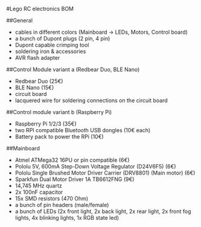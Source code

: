 #Lego RC electronics BOM

##General
- cables in different colors (Mainboard -> LEDs, Motors, Control board)
- a bunch of Dupont plugs (2 pin, 4 pin)
- Dupont capable crimping tool
- soldering iron & accessories
- AVR flash adapter

##Control Module variant a (Redbear Duo, BLE Nano)
- Redbear Duo (25€)
- BLE Nano (15€)
- circuit board
- lacquered wire for soldering connections on the circuit board

##Control module variant b (Raspberry Pi)
- Raspberry Pi 1/2/3 (35€)
- two RPI compatible Bluetooth USB dongles (10€ each)
- Battery pack to power the RPi (10€)

##Mainboard
- Atmel ATMega32 16PU or pin compatible (6€)
- Pololu 5V, 600mA Step-Down Voltage Regulator (D24V6F5) (6€)
- Pololu Single Brushed Motor Driver Carrier (DRV8801) (Main motor) (6€)
- Sparkfun Dual Motor Driver 1A TB6612FNG (9€)
- 14,745 MHz quartz
- 2x 100nF capacitor
- 15x SMD resistors (470 Ohm)
- a bunch of pin headers (male/female)
- a bunch of LEDs (2x front light, 2x back light, 2x rear light, 2x front fog lights, 4x blinking lights, 1x RGB state led)